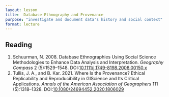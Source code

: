 ```yaml
---
layout: lesson
title:  Database Ethnography and Provenance
purpose: "investigate and document data's history and social context"
format: lecture
---
```


## Reading

1. Schuurman, N. 2008. Database Ethnographies Using Social Science Methodologies to Enhance Data Analysis and Interpretation. *Geography Compass* 2 (5):1529–1548. DOI:[10.1111/j.1749-8198.2008.00150.x](http://dx.doi.org/10.1111/j.1749-8198.2008.00150.x)
2. Tullis, J. A., and B. Kar. 2021. Where Is the Provenance? Ethical Replicability and Reproducibility in GIScience and Its Critical Applications. *Annals of the American Association of Geographers* 111 (5):1318–1328. DOI:[10.1080/24694452.2020.1806029](https://doi.org/10.1080/24694452.2020.1806029)
